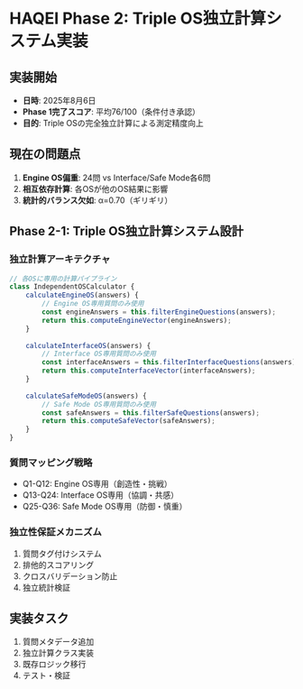 # HAQEI Phase 2: Triple OS独立計算システム実装

## 実装開始
- **日時**: 2025年8月6日
- **Phase 1完了スコア**: 平均76/100（条件付き承認）
- **目的**: Triple OSの完全独立計算による測定精度向上

## 現在の問題点
1. **Engine OS偏重**: 24問 vs Interface/Safe Mode各6問
2. **相互依存計算**: 各OSが他のOS結果に影響
3. **統計的バランス欠如**: α=0.70（ギリギリ）

## Phase 2-1: Triple OS独立計算システム設計

### 独立計算アーキテクチャ
```javascript
// 各OSに専用の計算パイプライン
class IndependentOSCalculator {
    calculateEngineOS(answers) {
        // Engine OS専用質問のみ使用
        const engineAnswers = this.filterEngineQuestions(answers);
        return this.computeEngineVector(engineAnswers);
    }
    
    calculateInterfaceOS(answers) {
        // Interface OS専用質問のみ使用
        const interfaceAnswers = this.filterInterfaceQuestions(answers);
        return this.computeInterfaceVector(interfaceAnswers);
    }
    
    calculateSafeModeOS(answers) {
        // Safe Mode OS専用質問のみ使用
        const safeAnswers = this.filterSafeQuestions(answers);
        return this.computeSafeVector(safeAnswers);
    }
}
```

### 質問マッピング戦略
- Q1-Q12: Engine OS専用（創造性・挑戦）
- Q13-Q24: Interface OS専用（協調・共感）
- Q25-Q36: Safe Mode OS専用（防御・慎重）

### 独立性保証メカニズム
1. 質問タグ付けシステム
2. 排他的スコアリング
3. クロスバリデーション防止
4. 独立統計検証

## 実装タスク
1. 質問メタデータ追加
2. 独立計算クラス実装
3. 既存ロジック移行
4. テスト・検証